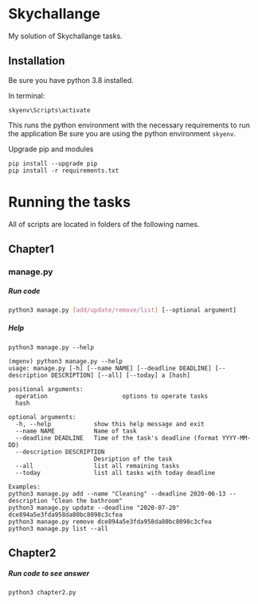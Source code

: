 # Skychallange

My solution of Skychallange tasks.

## Installation

Be sure you have python 3.8 installed. 

In terminal:
```console
skyenv\Scripts\activate
```

This runs the python environment with the necessary requirements to run the application
Be sure you are using the python environment ```skyenv```.

Upgrade pip and modules
```console
pip install --upgrade pip
pip install -r requirements.txt
```

# Running the tasks

All of scripts are located in folders of the following names.

## Chapter1

### manage.py

##### Run code

```bash
python3 manage.py [add/update/remove/list] [--optional argument]
```

##### Help
```console
python3 manage.py --help
```

```console
(mgenv) python3 manage.py --help
usage: manage.py [-h] [--name NAME] [--deadline DEADLINE] [--description DESCRIPTION] [--all] [--today] a [hash]

positional arguments:
  operation                     options to operate tasks
  hash

optional arguments:
  -h, --help            show this help message and exit
  --name NAME           Name of task
  --deadline DEADLINE   Time of the task's deadline (format YYYY-MM-DD)
  --description DESCRIPTION
                        Desription of the task
  --all                 list all remaining tasks
  --today               list all tasks with today deadline

Examples:
python3 manage.py add --name "Cleaning" --deadline 2020-06-13 --description "Clean the bathroom"
python3 manage.py update --deadline "2020-07-20" dce894a5e3fda958da80bc8098c3cfea
python3 manage.py remove dce894a5e3fda958da80bc8098c3cfea
python3 manage.py list --all
```

## Chapter2

##### Run code to see answer

```console
python3 chapter2.py
```